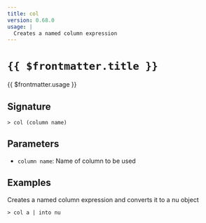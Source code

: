 ```yaml
---
title: col
version: 0.68.0
usage: |
  Creates a named column expression
---
```


# <code>{{ $frontmatter.title }}</code>

<div style='white-space: pre-wrap;'>{{ $frontmatter.usage }}</div>

## Signature

```> col (column name)```

## Parameters

 -  `column name`: Name of column to be used

## Examples

Creates a named column expression and converts it to a nu object
```shell
> col a | into nu
```

